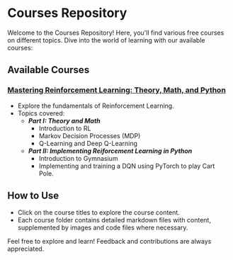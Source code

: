 # Courses Repository

Welcome to the Courses Repository! Here, you'll find various free courses on different topics. Dive into the world of learning with our available courses:

## Available Courses

### [Mastering Reinforcement Learning: Theory, Math, and Python](https://github.com/danplotkin/mastering_rl/tree/main?tab=readme-ov-file#understanding-reinforcement-learning)

- Explore the fundamentals of Reinforcement Learning.
- Topics covered:
  - _**Part I: Theory and Math**_ 
    - Introduction to RL
    - Markov Decision Processes (MDP)
    - Q-Learning and Deep Q-Learning
  - _**Part II: Implementing Reiforcement Learning in Python**_
    - Introduction to Gymnasium
    - Implementing and training a DQN using PyTorch to play Cart Pole.

## How to Use

- Click on the course titles to explore the course content.
- Each course folder contains detailed markdown files with content, supplemented by images and code files where necessary.

Feel free to explore and learn! Feedback and contributions are always appreciated.
